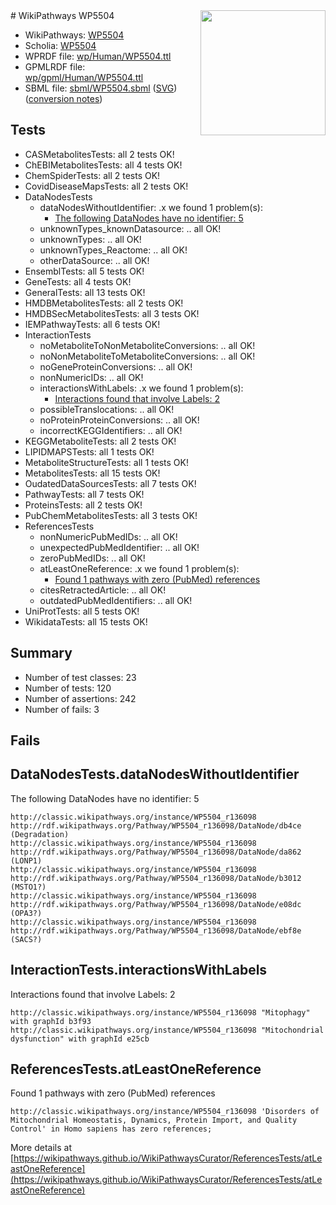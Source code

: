 <img style="float: right; width: 200px" src="https://cms-assets.nporadio.nl/npo3fm/NPO-Serious-Request-Logo-Groen-Ik-Steun-RGB.png" />
# WikiPathways WP5504

* WikiPathways: [WP5504](https://identifiers.org/wikipathways:WP5504)
* Scholia: [WP5504](https://scholia.toolforge.org/wikipathways/WP5504)
* WPRDF file: [wp/Human/WP5504.ttl](../wp/Human/WP5504.ttl)
* GPMLRDF file: [wp/gpml/Human/WP5504.ttl](../wp/gpml/Human/WP5504.ttl)
* SBML file: [sbml/WP5504.sbml](../sbml/WP5504.sbml) ([SVG](../sbml/WP5504.svg)) ([conversion notes](../sbml/WP5504.txt))

## Tests
* CASMetabolitesTests: all 2 tests OK!
* ChEBIMetabolitesTests: all 4 tests OK!
* ChemSpiderTests: all 2 tests OK!
* CovidDiseaseMapsTests: all 2 tests OK!
* DataNodesTests
    * dataNodesWithoutIdentifier: .x we found 1 problem(s):
        * [The following DataNodes have no identifier: 5](#d2d32fa4)
    * unknownTypes_knownDatasource: .. all OK!
    * unknownTypes: .. all OK!
    * unknownTypes_Reactome: .. all OK!
    * otherDataSource: .. all OK!
* EnsemblTests: all 5 tests OK!
* GeneTests: all 4 tests OK!
* GeneralTests: all 13 tests OK!
* HMDBMetabolitesTests: all 2 tests OK!
* HMDBSecMetabolitesTests: all 3 tests OK!
* IEMPathwayTests: all 6 tests OK!
* InteractionTests
    * noMetaboliteToNonMetaboliteConversions: .. all OK!
    * noNonMetaboliteToMetaboliteConversions: .. all OK!
    * noGeneProteinConversions: .. all OK!
    * nonNumericIDs: .. all OK!
    * interactionsWithLabels: .x we found 1 problem(s):
        * [Interactions found that involve Labels: 2](#630d2679)
    * possibleTranslocations: .. all OK!
    * noProteinProteinConversions: .. all OK!
    * incorrectKEGGIdentifiers: .. all OK!
* KEGGMetaboliteTests: all 2 tests OK!
* LIPIDMAPSTests: all 1 tests OK!
* MetaboliteStructureTests: all 1 tests OK!
* MetabolitesTests: all 15 tests OK!
* OudatedDataSourcesTests: all 7 tests OK!
* PathwayTests: all 7 tests OK!
* ProteinsTests: all 2 tests OK!
* PubChemMetabolitesTests: all 3 tests OK!
* ReferencesTests
    * nonNumericPubMedIDs: .. all OK!
    * unexpectedPubMedIdentifier: .. all OK!
    * zeroPubMedIDs: .. all OK!
    * atLeastOneReference: .x we found 1 problem(s):
        * [Found 1 pathways with zero (PubMed) references](#d0a459f0)
    * citesRetractedArticle: .. all OK!
    * outdatedPubMedIdentifiers: .. all OK!
* UniProtTests: all 5 tests OK!
* WikidataTests: all 15 tests OK!


## Summary

* Number of test classes: 23
* Number of tests: 120
* Number of assertions: 242
* Number of fails: 3

## Fails

<a name="d2d32fa4" />

## DataNodesTests.dataNodesWithoutIdentifier

The following DataNodes have no identifier: 5
```
http://classic.wikipathways.org/instance/WP5504_r136098 http://rdf.wikipathways.org/Pathway/WP5504_r136098/DataNode/db4ce (Degradation)
http://classic.wikipathways.org/instance/WP5504_r136098 http://rdf.wikipathways.org/Pathway/WP5504_r136098/DataNode/da862 (LONP1)
http://classic.wikipathways.org/instance/WP5504_r136098 http://rdf.wikipathways.org/Pathway/WP5504_r136098/DataNode/b3012 (MSTO1?)
http://classic.wikipathways.org/instance/WP5504_r136098 http://rdf.wikipathways.org/Pathway/WP5504_r136098/DataNode/e08dc (OPA3?)
http://classic.wikipathways.org/instance/WP5504_r136098 http://rdf.wikipathways.org/Pathway/WP5504_r136098/DataNode/ebf8e (SACS?)
```

<a name="630d2679" />

## InteractionTests.interactionsWithLabels

Interactions found that involve Labels: 2
```
http://classic.wikipathways.org/instance/WP5504_r136098 "Mitophagy" with graphId b3f93
http://classic.wikipathways.org/instance/WP5504_r136098 "Mitochondrial
dysfunction" with graphId e25cb
```

<a name="d0a459f0" />

## ReferencesTests.atLeastOneReference

Found 1 pathways with zero (PubMed) references
```
http://classic.wikipathways.org/instance/WP5504_r136098 'Disorders of Mitochondrial Homeostatis, Dynamics, Protein Import, and Quality Control' in Homo sapiens has zero references; 
```

More details at [https://wikipathways.github.io/WikiPathwaysCurator/ReferencesTests/atLeastOneReference](https://wikipathways.github.io/WikiPathwaysCurator/ReferencesTests/atLeastOneReference)

